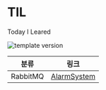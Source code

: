# TIL
<p>Today I Leared</p>
<p >
  <img src="https://img.shields.io/badge/version-1.0.0-blue?style=flat-square" alt="template version"/>
</p>


분류|링크|
|---|---|
|RabbitMQ|[AlarmSystem](https://velog.io/@eunseo2/TIL-11-Interface-JAVA)
